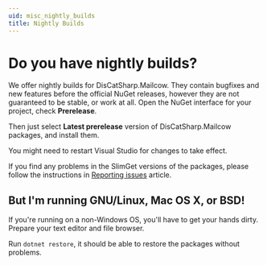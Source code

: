 ```yaml
---
uid: misc_nightly_builds
title: Nightly Builds
---
```


# Do you have nightly builds?

We offer nightly builds for DisCatSharp.Mailcow. They contain bugfixes and new features before the official NuGet releases, however they are
not guaranteed to be stable, or work at all.
Open the NuGet interface for your project, check **Prerelease**.

Then just select **Latest prerelease** version of DisCatSharp.Mailcow packages, and install them.

You might need to restart Visual Studio for changes to take effect.

If you find any problems in the SlimGet versions of the packages, please follow the instructions in [Reporting issues](xref:misc_reporting_issues)
article.

## But I'm running GNU/Linux, Mac OS X, or BSD!

If you're running on a non-Windows OS, you'll have to get your hands dirty. Prepare your text editor and file browser.

Run `dotnet restore`, it should be able to restore the packages without problems.
